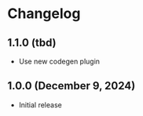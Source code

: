 # Changelog

## 1.1.0 (tbd)

- Use new codegen plugin

## 1.0.0 (December 9, 2024)

- Initial release
